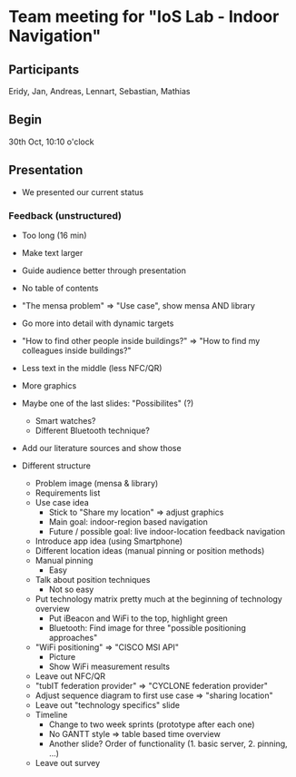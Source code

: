 # Team meeting for "IoS Lab - Indoor Navigation"

## Participants
Eridy, Jan, Andreas, Lennart, Sebastian, Mathias

## Begin
30th Oct, 10:10 o'clock

## Presentation
* We presented our current status

### Feedback (unstructured)
* Too long (16 min)
* Make text larger
* Guide audience better through presentation
* No table of contents
* "The mensa problem" => "Use case", show mensa AND library
* Go more into detail with dynamic targets
* "How to find other people inside buildings?" => "How to find my colleagues inside buildings?"
* Less text in the middle (less NFC/QR)
* More graphics
* Maybe one of the last slides: "Possibilites" (?)
  * Smart watches?
  * Different Bluetooth technique?
* Add our literature sources and show those

* Different structure
  * Problem image (mensa & library)
  * Requirements list
  * Use case idea
    * Stick to "Share my location" => adjust graphics
    * Main goal: indoor-region based navigation
    * Future / possible goal: live indoor-location feedback navigation
  * Introduce app idea (using Smartphone)
  * Different location ideas (manual pinning or position methods)
  * Manual pinning
    * Easy
  * Talk about position techniques
    * Not so easy
  * Put technology matrix pretty much at the beginning of technology overview
    * Put iBeacon and WiFi to the top, highlight green
    * Bluetooth: Find image for three "possible positioning approaches"
  * "WiFi positioning" => "CISCO MSI API"
    * Picture
    * Show WiFi measurement results
  * Leave out NFC/QR
  * "tubIT federation provider" => "CYCLONE federation provider"
  * Adjust sequence diagram to first use case => "sharing location"
  * Leave out "technology specifics" slide
  * Timeline
    * Change to two week sprints (prototype after each one)
    * No GANTT style => table based time overview
    * Another slide? Order of functionality (1. basic server, 2. pinning, ...)
  * Leave out survey